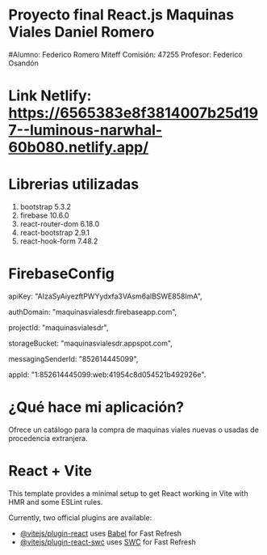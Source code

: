 # Proyecto final React.js Maquinas Viales Daniel Romero

#Alumno: Federico Romero Miteff
 Comisión: 47255
 Profesor: Federico Osandón

# Link Netlify: https://6565383e8f3814007b25d197--luminous-narwhal-60b080.netlify.app/


# Librerias utilizadas                            
1. bootstrap 5.3.2 
2. firebase 10.6.0 
3. react-router-dom 6.18.0 
4. react-bootstrap 2.9.1       
5. react-hook-form 7.48.2


# FirebaseConfig

  apiKey: "AIzaSyAiyezftPWYydxfa3VAsm6alBSWE858ImA",

  authDomain: "maquinasvialesdr.firebaseapp.com",

  projectId: "maquinasvialesdr",

  storageBucket: "maquinasvialesdr.appspot.com",

  messagingSenderId: "852614445099",

  appId: "1:852614445099:web:41954c8d054521b492926e".
 

# ¿Qué hace mi aplicación?


Ofrece un catálogo para la compra de maquinas viales nuevas o usadas de procedencia extranjera.


# React + Vite

This template provides a minimal setup to get React working in Vite with HMR and some ESLint rules.

Currently, two official plugins are available:

- [@vitejs/plugin-react](https://github.com/vitejs/vite-plugin-react/blob/main/packages/plugin-react/README.md) uses [Babel](https://babeljs.io/) for Fast Refresh
- [@vitejs/plugin-react-swc](https://github.com/vitejs/vite-plugin-react-swc) uses [SWC](https://swc.rs/) for Fast Refresh
